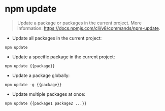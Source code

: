 # npm update

> Update a package or packages in the current project.
> More information: <https://docs.npmjs.com/cli/v8/commands/npm-update>.

- Update all packages in the current project:

`npm update`

- Update a specific package in the current project:

`npm update {{package}}`

- Update a package globally:

`npm update -g {{package}}`

- Update multiple packages at once:

`npm update {{package1 package2 ...}}`
